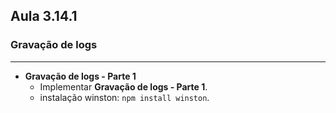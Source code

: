 ## Aula 3.14.1
### Gravação de logs
---
- **Gravação de logs - Parte 1**
	- Implementar **Gravação de logs - Parte 1**.
	- instalação winston: `npm install winston`.